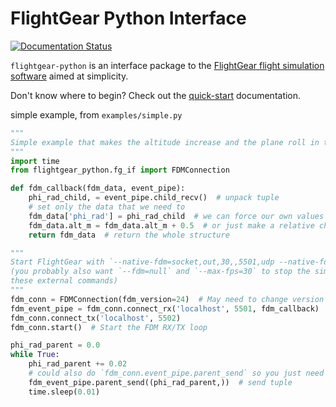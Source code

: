 # FlightGear Python Interface
[![Documentation Status](https://readthedocs.org/projects/flightgear-python/badge/?version=latest)](https://flightgear-python.readthedocs.io/en/latest/?badge=latest)

`flightgear-python` is an interface package to the [FlightGear flight simulation software](https://www.flightgear.org/) aimed at simplicity.

Don't know where to begin? Check out the [quick-start](https://flightgear-python.readthedocs.io/en/latest/quickstart.html) documentation.

simple example, from `examples/simple.py`
```python
"""
Simple example that makes the altitude increase and the plane roll in the air.
"""
import time
from flightgear_python.fg_if import FDMConnection

def fdm_callback(fdm_data, event_pipe):
    phi_rad_child, = event_pipe.child_recv()  # unpack tuple
    # set only the data that we need to
    fdm_data['phi_rad'] = phi_rad_child  # we can force our own values
    fdm_data.alt_m = fdm_data.alt_m + 0.5  # or just make a relative change
    return fdm_data  # return the whole structure

"""
Start FlightGear with `--native-fdm=socket,out,30,,5501,udp --native-fdm=socket,in,30,,5502,udp`
(you probably also want `--fdm=null` and `--max-fps=30` to stop the simulation fighting with
these external commands)
"""
fdm_conn = FDMConnection(fdm_version=24)  # May need to change version from 24
fdm_event_pipe = fdm_conn.connect_rx('localhost', 5501, fdm_callback)
fdm_conn.connect_tx('localhost', 5502)
fdm_conn.start()  # Start the FDM RX/TX loop

phi_rad_parent = 0.0
while True:
    phi_rad_parent += 0.02
    # could also do `fdm_conn.event_pipe.parent_send` so you just need to pass around `fdm_conn`
    fdm_event_pipe.parent_send((phi_rad_parent,))  # send tuple
    time.sleep(0.01)
```
